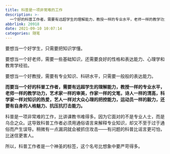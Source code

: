 ```yaml
---
title: 科普是一项非常难的工作
description: >-
  一个好的科普工作者，需要有远超学生的理解能力，教授一样的专业水平，老师一样的教学功力，艺术家一样的审美，作家一样的文笔，诗人一样的清高，科学家一样对知识的热爱，艺人一样对大众心理的把控能力，运动员一样的毅力，还要有自身的人格魅力、抗压抗打击能力。
abbrlink: 20918
date: 2021-09-10 10:07:14
categories: 随笔
---
```


要想当一个好学生，只需要把知识学懂。

要想当一个好老师，需要一些基础知识，还需要良好的性格和表达能力、心理学和教育学经验。

要想当一个好教授，需要有专业知识、科研水平，只需要一般般的表达能力。

**而要当一个好的科普工作者，需要有远超学生的理解能力，教授一样的专业水平，老师一样的教学功力，艺术家一样的审美，作家一样的文笔，诗人一样的清高，科学家一样对知识的热爱，艺人一样对大众心理的把控能力，运动员一样的毅力，还要有自身的人格魅力、抗压抗打击能力。**

科普是一项非常难的工作，比讲课教书难得多。因为它面对的不是专业人士，而是乌合之众。这导致科普工作者必须用通俗语言来解释专业知识，却又不至于过于通俗而产生误导。稍微有一点漏洞就会被抓住攻击——有问题的科普比谣言更可怕，比迷信更害人。

所以，科普工作者是一个神圣的标签，这个名号比想象中要严苛得多。
